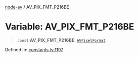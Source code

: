 [node-av](../globals.md) / AV\_PIX\_FMT\_P216BE

# Variable: AV\_PIX\_FMT\_P216BE

> `const` **AV\_PIX\_FMT\_P216BE**: [`AVPixelFormat`](../type-aliases/AVPixelFormat.md)

Defined in: [constants.ts:1197](https://github.com/seydx/av/blob/f8631fc881b394300b1479f511d55cf1c370a87f/src/constants/constants.ts#L1197)
